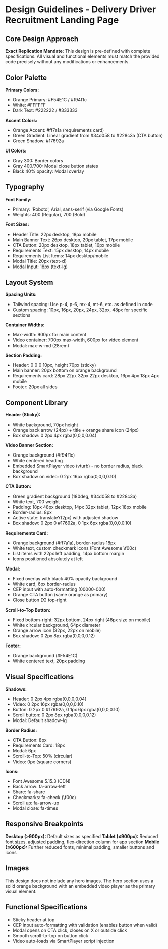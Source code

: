 # Design Guidelines - Delivery Driver Recruitment Landing Page

## Core Design Approach
**Exact Replication Mandate**: This design is pre-defined with complete specifications. All visual and functional elements must match the provided code precisely without any modifications or enhancements.

## Color Palette

**Primary Colors:**
- Orange Primary: #F54E1C / #f94f1c
- White: #FFFFFF
- Dark Text: #222222 / #333333

**Accent Colors:**
- Orange Accent: #ff7a1a (requirements card)
- Green Gradient: Linear gradient from #34d058 to #228c3a (CTA button)
- Green Shadow: #17692a

**UI Colors:**
- Gray 300: Border colors
- Gray 400/700: Modal close button states
- Black 40% opacity: Modal overlay

## Typography

**Font Family:**
- Primary: 'Roboto', Arial, sans-serif (via Google Fonts)
- Weights: 400 (Regular), 700 (Bold)

**Font Sizes:**
- Header Title: 22px desktop, 18px mobile
- Main Banner Text: 26px desktop, 20px tablet, 17px mobile
- CTA Button: 20px desktop, 18px tablet, 16px mobile
- Requirements Text: 15px desktop, 14px mobile
- Requirements List Items: 14px desktop/mobile
- Modal Title: 20px (text-xl)
- Modal Input: 18px (text-lg)

## Layout System

**Spacing Units:**
- Tailwind spacing: Use p-4, p-6, mx-4, mt-6, etc. as defined in code
- Custom spacing: 10px, 16px, 20px, 24px, 32px, 48px for specific sections

**Container Widths:**
- Max-width: 900px for main content
- Video container: 700px max-width, 600px for video element
- Modal: max-w-md (28rem)

**Section Padding:**
- Header: 0 0 0 10px, height 70px (sticky)
- Main banner: 20px bottom on orange background
- Requirements card: 28px 22px 32px 22px desktop, 16px 4px 18px 4px mobile
- Footer: 20px all sides

## Component Library

**Header (Sticky):**
- White background, 70px height
- Orange back arrow (24px) + title + orange share icon (24px)
- Box shadow: 0 2px 4px rgba(0,0,0,0.04)

**Video Banner Section:**
- Orange background (#f94f1c)
- White centered heading
- Embedded SmartPlayer video (vturb) - no border radius, black background
- Box shadow on video: 0 2px 16px rgba(0,0,0,0.10)

**CTA Button:**
- Green gradient background (180deg, #34d058 to #228c3a)
- White text, 700 weight
- Padding: 18px 48px desktop, 14px 32px tablet, 12px 18px mobile
- Border-radius: 8px
- Active state: translateY(2px) with adjusted shadow
- Box shadow: 0 2px 0 #17692a, 0 1px 6px rgba(0,0,0,0.10)

**Requirements Card:**
- Orange background (#ff7a1a), border-radius 18px
- White text, custom checkmark icons (Font Awesome \f00c)
- List items with 22px left padding, 14px bottom margin
- Icons positioned absolutely at left

**Modal:**
- Fixed overlay with black 40% opacity background
- White card, 6px border-radius
- CEP input with auto-formatting (00000-000)
- Orange CTA button (same orange as primary)
- Close button (X) top-right

**Scroll-to-Top Button:**
- Fixed bottom-right: 32px bottom, 24px right (48px size on mobile)
- White circular background, 64px diameter
- Orange arrow icon (32px, 22px on mobile)
- Box shadow: 0 2px 8px rgba(0,0,0,0.12)

**Footer:**
- Orange background (#F54E1C)
- White centered text, 20px padding

## Visual Specifications

**Shadows:**
- Header: 0 2px 4px rgba(0,0,0,0.04)
- Video: 0 2px 16px rgba(0,0,0,0.10)
- Button: 0 2px 0 #17692a, 0 1px 6px rgba(0,0,0,0.10)
- Scroll button: 0 2px 8px rgba(0,0,0,0.12)
- Modal: Default shadow-lg

**Border Radius:**
- CTA Button: 8px
- Requirements Card: 18px
- Modal: 6px
- Scroll-to-Top: 50% (circular)
- Video: 0px (square corners)

**Icons:**
- Font Awesome 5.15.3 (CDN)
- Back arrow: fa-arrow-left
- Share: fa-share
- Checkmarks: fa-check (\f00c)
- Scroll up: fa-arrow-up
- Modal close: fa-times

## Responsive Breakpoints

**Desktop (>900px):** Default sizes as specified
**Tablet (≤900px):** Reduced font sizes, adjusted padding, flex-direction column for app section
**Mobile (≤600px):** Further reduced fonts, minimal padding, smaller buttons and icons

## Images
This design does not include any hero images. The hero section uses a solid orange background with an embedded video player as the primary visual element.

## Functional Specifications
- Sticky header at top
- CEP input auto-formatting with validation (enables button when valid)
- Modal opens on CTA click, closes on X or outside click
- Smooth scroll-to-top on button click
- Video auto-loads via SmartPlayer script injection